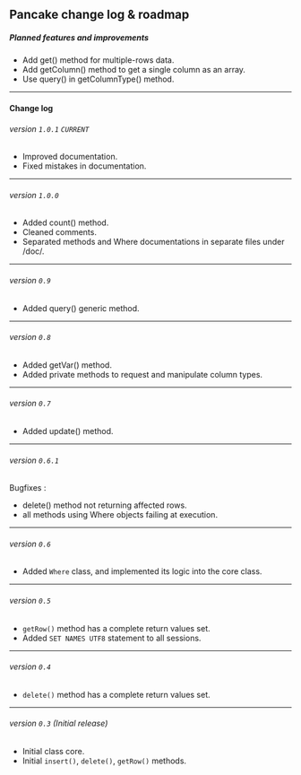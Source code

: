 ## Pancake change log & roadmap

##### Planned features and improvements

  * Add get() method for multiple-rows data.
  * Add getColumn() method to get a single column as an array.
  * Use query() in getColumnType() method.

----

#### Change log

###### version `1.0.1` `CURRENT`

  * Improved documentation.
  * Fixed mistakes in documentation.

-----

###### version `1.0.0`

  * Added count() method.
  * Cleaned comments.
  * Separated methods and Where documentations in separate files under /doc/.

-----

###### version `0.9`

  * Added query() generic method.

-----

###### version `0.8`

  * Added getVar() method.
  * Added private methods to request and manipulate column types.

-----

###### version `0.7`

  * Added update() method.

-----

###### version `0.6.1`

Bugfixes :

  * delete() method not returning affected rows.
  * all methods using Where objects failing at execution.

-----

###### version `0.6`

  * Added `Where` class, and implemented its logic into the core class.

-----

###### version `0.5`

  * `getRow()` method has a complete return values set.
  * Added `SET NAMES UTF8` statement to all sessions.

-----

###### version `0.4`

  * `delete()` method has a complete return values set.

-----

###### version `0.3` (Initial release)

  * Initial class core.
  * Initial `insert()`, `delete()`, `getRow()` methods.